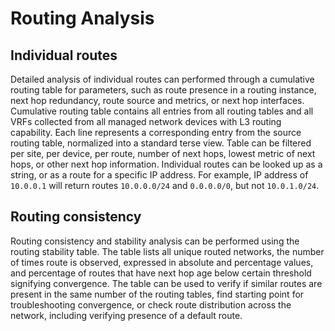 # Routing Analysis

## Individual routes

Detailed analysis of individual routes can performed through a
cumulative routing table for parameters, such as route presence in a
routing instance, next hop redundancy, route source and metrics, or next
hop interfaces. Cumulative routing table contains all entries from all
routing tables and all VRFs collected from all managed network devices
with L3 routing capability. Each line represents a corresponding entry
from the source routing table, normalized into a standard terse view.
Table can be filtered per site, per device, per route, number of next
hops, lowest metric of next hops, or other next hop information.
Individual routes can be looked up as a string, or as a route for a
specific IP address. For example, IP address of `10.0.0.1` will return
routes `10.0.0.0/24` and `0.0.0.0/0`, but not `10.0.1.0/24`.

## Routing consistency

Routing consistency and stability analysis can be performed using the
routing stability table. The table lists all unique routed networks, the
number of times route is observed, expressed in absolute and percentage
values, and percentage of routes that have next hop age below certain
threshold signifying convergence. The table can be used to verify if
similar routes are present in the same number of the routing tables,
find starting point for troubleshooting convergence, or check route
distribution across the network, including verifying presence of a
default route.
